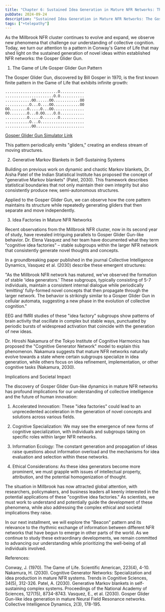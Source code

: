 ```yaml
---
title: "Chapter 6: Sustained Idea Generation in Mature NFR Networks: The Gosper Glider Gun Model"
pubDate: 2024-09-24
description: "Sustained Idea Generation in Mature NFR Networks: The Gosper Glider Gun Model"
tags: ["+telepathy"]
---
```


As the Millbrook NFR cluster continues to evolve and expand, we observe new phenomena that challenge our understanding of collective cognition. Today, we turn our attention to a pattern in Conway's Game of Life that may shed light on the sustained generation of novel ideas within established NFR networks: the Gosper Glider Gun.

1. The Game of Life Gosper Glider Gun Pattern

The Gosper Glider Gun, discovered by Bill Gosper in 1970, is the first known finite pattern in the Game of Life that exhibits infinite growth:

```
........................O...........
......................O.O...........
............OO......OO............OO
...........O...O....OO............OO
OO........O.....O...OO..............
OO........O...O.OO....O.O...........
..........O.....O.......O...........
...........O...O....................
............OO......................
```

[Gosper Glider Gun Simulator Link](https://buildlittleworlds.github.io/game-of-life-app/advanced_patterns.html)

This pattern periodically emits "gliders," creating an endless stream of moving structures.

2. Generative Markov Blankets in Self-Sustaining Systems

Building on previous work on dynamic and chaotic Markov blankets, Dr. Aisha Patel of the Indian Statistical Institute has proposed the concept of "generative Markov blankets" (Patel, 2030). This framework describes statistical boundaries that not only maintain their own integrity but also consistently produce new, semi-autonomous structures.

Applied to the Gosper Glider Gun, we can observe how the core pattern maintains its structure while repeatedly generating gliders that then separate and move independently.

3. Idea Factories in Mature NFR Networks

Recent observations from the Millbrook NFR cluster, now in its second year of study, have revealed intriguing parallels to Gosper Glider Gun-like behavior. Dr. Elena Vasquez and her team have documented what they term "cognitive idea factories" – stable subgroups within the larger NFR network that consistently generate novel thoughts and concepts.

In a groundbreaking paper published in the journal Collective Intelligence Dynamics, Vasquez et al. (2030) describe these emergent structures:

"As the Millbrook NFR network has matured, we've observed the formation of stable 'idea generators.' These subgroups, typically consisting of 5-7 individuals, maintain a consistent internal dialogue while periodically 'emitting' fully-formed novel concepts that then propagate through the larger network. The behavior is strikingly similar to a Gosper Glider Gun in cellular automata, suggesting a new phase in the evolution of collective cognition."

EEG and fMRI studies of these "idea factory" subgroups show patterns of brain activity that oscillate in complex but stable ways, punctuated by periodic bursts of widespread activation that coincide with the generation of new ideas.

Dr. Hiroshi Nakamura of the Tokyo Institute of Cognitive Harmonics has proposed the "Cognitive Generator Network" model to explain this phenomenon. Nakamura suggests that mature NFR networks naturally evolve towards a state where certain subgroups specialize in idea generation, while others focus on idea refinement, implementation, or other cognitive tasks (Nakamura, 2030).

Implications and Societal Impact

The discovery of Gosper Glider Gun-like dynamics in mature NFR networks has profound implications for our understanding of collective intelligence and the future of human innovation:

1. Accelerated Innovation: These "idea factories" could lead to an unprecedented acceleration in the generation of novel concepts and solutions across various fields.

2. Cognitive Specialization: We may see the emergence of new forms of cognitive specialization, with individuals and subgroups taking on specific roles within larger NFR networks.

3. Information Ecology: The constant generation and propagation of ideas raise questions about information overload and the mechanisms for idea evaluation and selection within these networks.

4. Ethical Considerations: As these idea generators become more prominent, we must grapple with issues of intellectual property, attribution, and the potential homogenization of thought.

The situation in Millbrook has now attracted global attention, with researchers, policymakers, and business leaders all keenly interested in the potential applications of these "cognitive idea factories." As scientists, we must work to understand and potentially guide the development of these phenomena, while also addressing the complex ethical and societal implications they raise.

In our next installment, we will explore the "Beacon" pattern and its relevance to the rhythmic exchange of information between different NFR networks that have begun to emerge in other parts of the world. As we continue to study these extraordinary developments, we remain committed to advancing our understanding while prioritizing the well-being of all individuals involved.

References:

Conway, J. (1970). The Game of Life. Scientific American, 223(4), 4-10.
Nakamura, H. (2030). Cognitive Generator Networks: Specialization and idea production in mature NFR systems. Trends in Cognitive Sciences, 34(5), 312-326.
Patel, A. (2030). Generative Markov blankets in self-sustaining complex systems. Proceedings of the National Academy of Sciences, 127(15), 8734-8743.
Vasquez, E., et al. (2030). Gosper Glider Gun-like idea generation in mature Neural Field Resonance networks. Collective Intelligence Dynamics, 2(3), 178-195.